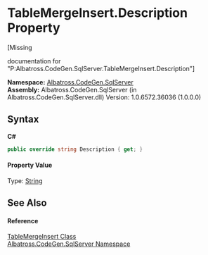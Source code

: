 # TableMergeInsert.Description Property 
 

\[Missing <summary> documentation for "P:Albatross.CodeGen.SqlServer.TableMergeInsert.Description"\]

**Namespace:**&nbsp;<a href="N_Albatross_CodeGen_SqlServer.md">Albatross.CodeGen.SqlServer</a><br />**Assembly:**&nbsp;Albatross.CodeGen.SqlServer (in Albatross.CodeGen.SqlServer.dll) Version: 1.0.6572.36036 (1.0.0.0)

## Syntax

**C#**<br />
``` C#
public override string Description { get; }
```


#### Property Value
Type: <a href="http://msdn2.microsoft.com/en-us/library/s1wwdcbf" target="_blank">String</a>

## See Also


#### Reference
<a href="T_Albatross_CodeGen_SqlServer_TableMergeInsert.md">TableMergeInsert Class</a><br /><a href="N_Albatross_CodeGen_SqlServer.md">Albatross.CodeGen.SqlServer Namespace</a><br />